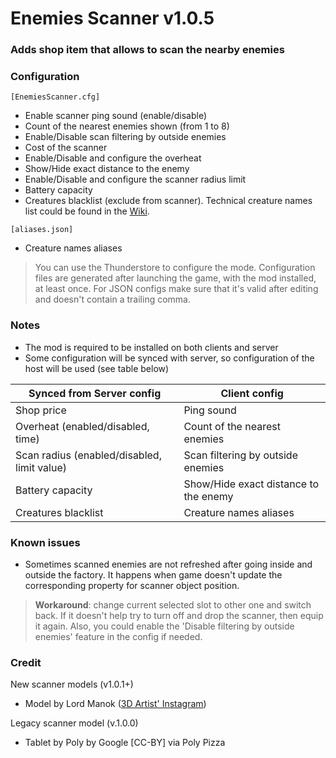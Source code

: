 # Enemies Scanner v1.0.5
### Adds shop item that allows to scan the nearby enemies

### Configuration
`[EnemiesScanner.cfg]`
* Enable scanner ping sound (enable/disable)
* Count of the nearest enemies shown (from 1 to 8)
* Enable/Disable scan filtering by outside enemies
* Cost of the scanner
* Enable/Disable and configure the overheat
* Show/Hide exact distance to the enemy
* Enable/Disable and configure the scanner radius limit
* Battery capacity
* Creatures blacklist (exclude from scanner). Technical creature names list could be found in the [Wiki](https://thunderstore.io/c/lethal-company/p/Kirpichyov/EnemiesScanner/wiki/1444-creature-technical-names/).

`[aliases.json]`
* Creature names aliases
> You can use the Thunderstore to configure the mode. Configuration files are generated after launching the game, with the mod installed, at least once.
> For JSON configs make sure that it's valid after editing and doesn't contain a trailing comma.

### Notes
* The mod is required to be installed on both clients and server
* Some configuration will be synced with server, so configuration of the host will be used (see table below)

| Synced from Server config                   | Client config                         |
|---------------------------------------------|---------------------------------------|
| Shop price                                  | Ping sound                            |
| Overheat (enabled/disabled, time)           | Count of the nearest enemies          |
| Scan radius (enabled/disabled, limit value) | Scan filtering by outside enemies     |
| Battery capacity                            | Show/Hide exact distance to the enemy |
| Creatures blacklist                         | Creature names aliases                |

### Known issues
- Sometimes scanned enemies are not refreshed after going inside and outside the factory. It happens when game doesn't update the corresponding property for scanner object position.
> **Workaround**: change current selected slot to other one and switch back. If it doesn't help try to turn off and drop the scanner, then equip it again. Also, you could enable the 'Disable filtering by outside enemies' feature in the config if needed.

### Credit
New scanner models (v1.0.1+)
* Model by Lord Manok ([3D Artist' Instagram](https://www.instagram.com/lord_manok/))

Legacy scanner model (v.1.0.0)
* Tablet by Poly by Google [CC-BY] via Poly Pizza